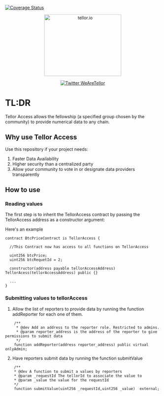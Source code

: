 [![Coverage Status](https://coveralls.io/repos/github/tellor-io/tellorAccess/badge.svg?branch=main)](https://coveralls.io/github/tellor-io/tellorAccess?branch=main)

<p align="center">
  <a href='https://www.tellor.io/'>
    <img src= 'https://raw.githubusercontent.com/tellor-io/TellorBrandMaterials/master/LightBkrnd_RGB.png' width="250" height="200" alt='tellor.io' />
  </a>
</p>

<p align="center">
  <a href='https://twitter.com/WeAreTellor'>
    <img src= 'https://img.shields.io/twitter/url/http/shields.io.svg?style=social' alt='Twitter WeAreTellor' />
  </a> 
</p>


# TL:DR
Tellor Access allows the fellowship (a specified group chosen by the community) to provide numerical data to any chain. 



## Why use Tellor Access
Use this repository if your project needs: 

1. Faster Data Availability 
2. Higher security than a centralized party
3. Allow your community to vote in or designate data providers transparently

## How to use

### Reading values

The first step is to inherit the TellorAccess contract by passing the TellorAccess address as a constructor argument: 

Here's an example
```solidity 
contract BtcPriceContract is TellorAccess {

  //This Contract now has access to all functions on TellorAccess

  uint256 btcPrice;
  uint256 btcRequetId = 2;

  constructor(address payable tellorAccessAddress) TellorAcess(tellorAccessAddress) public {}

  ...
}
```

### Submitting values to tellorAccess

1. Allow the list of reporters to provide data by running the function addReporter for each one of them.

```solidity
    /**
     * @dev Add an address to the reporter role. Restricted to admins.
     * @param reporter_address is the address of the reporter to give permissions to submit data
     */
    function addReporter(address reporter_address) public virtual onlyAdmin;

```

2. Have reporters submit data by running the function submitValue 


```solidity
    /**
    * @dev A function to submit a values by reporters
    * @param _requestId The tellorId to associate the value to
    * @param _value the value for the requestId
    */
    function submitValue(uint256 _requestId,uint256 _value)  external;
```

